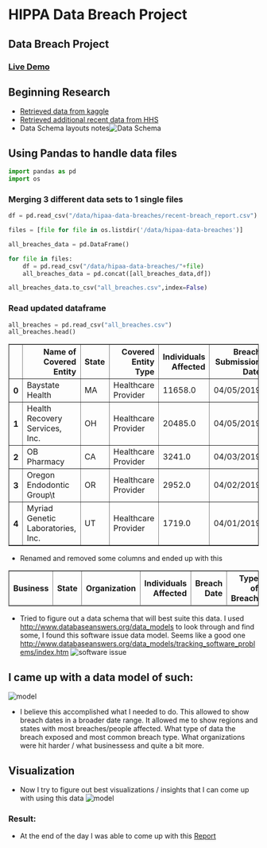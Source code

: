 # HIPPA Data Breach Project


 ## Data Breach Project
### [Live Demo](https://mrhenrya.github.io/HippaBreach/)

## Beginning Research
- [Retrieved data from kaggle](https://www.kaggle.com/forgotyourpassword/hipaa-data-breaches)
- [Retrieved additional recent data from HHS](https://ocrportal.hhs.gov/ocr/breach/breach_report.jsf)
- Data Schema layouts notes![Data Schema](https://i.imgur.com/oQS01eO.png)


## Using Pandas to handle data files


```python
import pandas as pd
import os
```

### Merging 3 different data sets to 1 single files


```python
df = pd.read_csv("/data/hipaa-data-breaches/recent-breach_report.csv")

files = [file for file in os.listdir('/data/hipaa-data-breaches')]

all_breaches_data = pd.DataFrame()

for file in files:
    df = pd.read_csv("/data/hipaa-data-breaches/"+file)
    all_breaches_data = pd.concat([all_breaches_data,df])

all_breaches_data.to_csv("all_breaches.csv",index=False)

```

### Read  updated dataframe


```python
all_breaches = pd.read_csv("all_breaches.csv")
all_breaches.head()
```




<div>

<table border="1" class="dataframe">
  <thead>
    <tr style="text-align: right;">
      <th></th>
      <th>Name of Covered Entity</th>
      <th>State</th>
      <th>Covered Entity Type</th>
      <th>Individuals Affected</th>
      <th>Breach Submission Date</th>
      <th>Type of Breach</th>
      <th>Location of Breached Information</th>
      <th>Business Associate Present</th>
      <th>Web Description</th>
    </tr>
  </thead>
  <tbody>
    <tr>
      <th>0</th>
      <td>Baystate Health</td>
      <td>MA</td>
      <td>Healthcare Provider</td>
      <td>11658.0</td>
      <td>04/05/2019</td>
      <td>Hacking/IT Incident</td>
      <td>Email</td>
      <td>No</td>
      <td>NaN</td>
    </tr>
    <tr>
      <th>1</th>
      <td>Health Recovery Services, Inc.</td>
      <td>OH</td>
      <td>Healthcare Provider</td>
      <td>20485.0</td>
      <td>04/05/2019</td>
      <td>Unauthorized Access/Disclosure</td>
      <td>Network Server</td>
      <td>No</td>
      <td>NaN</td>
    </tr>
    <tr>
      <th>2</th>
      <td>OB Pharmacy</td>
      <td>CA</td>
      <td>Healthcare Provider</td>
      <td>3241.0</td>
      <td>04/03/2019</td>
      <td>Hacking/IT Incident</td>
      <td>Desktop Computer</td>
      <td>No</td>
      <td>NaN</td>
    </tr>
    <tr>
      <th>3</th>
      <td>Oregon Endodontic Group\t</td>
      <td>OR</td>
      <td>Healthcare Provider</td>
      <td>2952.0</td>
      <td>04/02/2019</td>
      <td>Hacking/IT Incident</td>
      <td>Email</td>
      <td>No</td>
      <td>NaN</td>
    </tr>
    <tr>
      <th>4</th>
      <td>Myriad Genetic Laboratories, Inc.</td>
      <td>UT</td>
      <td>Healthcare Provider</td>
      <td>1719.0</td>
      <td>04/01/2019</td>
      <td>Unauthorized Access/Disclosure</td>
      <td>Email</td>
      <td>No</td>
      <td>NaN</td>
    </tr>
  </tbody>
</table>
</div>

- Renamed and removed some columns and ended up with this

<table border="1" class="dataframe">
  <thead>
    <tr style="text-align: right;">
      <th>Business</th>
      <th>State</th>
      <th>Organization</th>
      <th>Individuals Affected</th>
      <th>Breach Date</th>
      <th>Type of Breach</th>
      <th> Breach Attack</th>
      </tr>
  </thead>
    </table>


- Tried to figure out a data schema that will best suite this data. I used http://www.databaseanswers.org/data_models to look through and find some, I found this software issue data model.
  Seems like a good one http://www.databaseanswers.org/data_models/tracking_software_problems/index.htm
 ![software issue](http://www.databaseanswers.org/data_models/tracking_software_problems/images/tracking_software_problems_dezign.gif) 





## I came up with a data model of such:
   ![model](https://i.imgur.com/Ng1KpW7.png)
- I believe this accomplished what I needed to do. This allowed to show breach dates in a broader date range. It allowed me to show regions and states with most breaches/people affected. What type of  data the breach exposed and most common breach type. What organizations were hit harder / what businessess and quite a bit more.
## Visualization 
- Now I try to figure out best visualizations / insights that I can come up with using this data
 ![model](https://i.imgur.com/GRF2Kub.gif)

### Result:
- At the end of the day I was able to come up with this [Report](https://mrhenrya.github.io/HippaBreach/)
